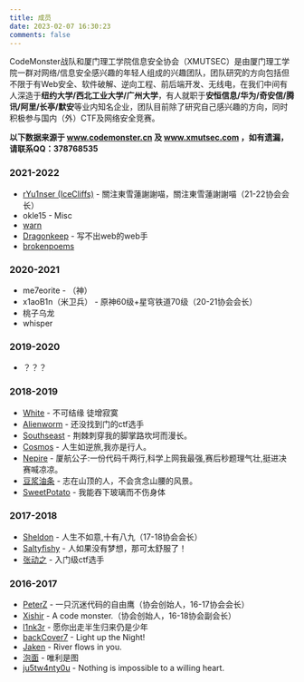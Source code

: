 ```yaml
---
title: 成员
date: 2023-02-07 16:30:23
comments: false
---
```


CodeMonster战队和厦门理工学院信息安全协会（XMUTSEC）是由厦门理工学院一群对网络/信息安全感兴趣的年轻人组成的兴趣团队，团队研究的方向包括但不限于有Web安全、软件破解、逆向工程、前后端开发、无线电，在我们中间有人深造于**纽约大学/西北工业大学/广州大学**，有人就职于**安恒信息/华为/奇安信/腾讯/阿里/长亭/默安**等业内知名企业，团队目前除了研究自己感兴趣的方向，同时积极参与国内（外）CTF及网络安全竞赛。

**以下数据来源于 www.codemonster.cn 及 www.xmutsec.com ，如有遗漏，请联系QQ：378768535**

### 2021-2022

- [rYu1nser (IceCliffs)](https://iloli.moe) - 關注東雪蓮謝謝喵，關注東雪蓮謝謝喵（21-22协会会长）
- okle15 - Misc
- [warn](http://repoint-re.top)
- [Dragonkeep](http://dragonkeeep.top/) - 写不出web的web手
- [brokenpoems](https://www.brokenpoems.xyz)

### 2020-2021

- me7eorite - （神）
- x1aoB1n（米卫兵） - 原神60级+星穹铁道70级（20-21协会会长）
- 桃子乌龙
- whisper

### 2019-2020

- ？？？

### 2018-2019

- [White](https://white.xmutsec.com/) - 不可结缘 徒增寂寞
- [Alienworm](http://alienworm.top/) - 还没找到门的ctf选手
- [Southseast](https://southseast.cc/) - 荆棘刺穿我的脚掌路坎坷而漫长。
- [Cosmos](http://blog.thecosmos.cn/) - 人生如逆旅,我亦是行人。
- [Nepire](https://blog.csdn.net/nepire) - 厦航公子:一份代码千两行,科学上网我最强,赛后秒题理气壮,挺进决赛喊凉凉。
- [豆浆油条](http://anonym1ty.cn/) - 志在山顶的人，不会贪念山腰的风景。
- [SweetPotato](https://github.com/SweetPotatoo) - 我能吞下玻璃而不伤身体

### 2017-2018

- [Sheldon](http://sheldon.xmutsec.com/) - 人生不如意,十有八九（17-18协会会长）
- [Saltyfishy](http://saltyfishyu.xmutsec.com/) - 人如果没有梦想，那可太舒服了！
- [张动之]() - 入门级ctf选手

### 2016-2017

- [PeterZ](http://blog.csdn.net/PeterZ1997/) - 一只沉迷代码的自由鹰（协会创始人，16-17协会会长）
- [Xishir](https://www.codemonster.cn/) - A code monster.（协会创始人，16-18协会副会长）
- [l1nk3r](http://www.lmxspace.com/) - 愿你出走半生归来仍是少年
- [backCover7](https://blog.backcover7.cc/) - Light up the Night!
- [Jaken]() - River flows in you.
- [泡面]() - 唯利是图
- [ju5tw4nty0u](http://ju5tw4nty0u.top/) - Nothing is impossible to a willing heart.
